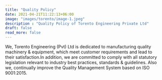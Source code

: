 ```yaml
---
title: "Quality Policy"
date: 2021-04-21T11:22:13+06:00
image: "images/torento/image-1.jpeg"
description : "Quality Policy of Torento Engineering Private Ltd"
draft: false
read_more: false
---
```


We, Torento Engineering (Pvt) Ltd is dedicated to manufacturing quality machinery & equipment, which meet customer requirements and lead to their satisfaction.In addition, we are committed to comply with all statutory legislation relevant to industry best practices, standards & guidelines. Also we, continually improve the Quality Management System based on ISO 9001:2015.

